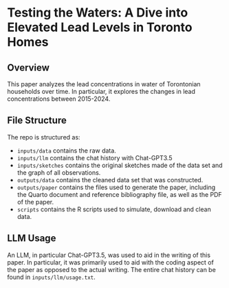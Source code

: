 # Testing the Waters: A Dive into Elevated Lead Levels in Toronto Homes

## Overview

This paper analyzes the lead concentrations in water of Torontonian households over time. In particular, it explores the changes in lead concentrations between 2015-2024.

## File Structure

The repo is structured as:

-   `inputs/data` contains the raw data.
-   `inputs/llm` contains the chat history with Chat-GPT3.5
-   `inputs/sketches` contains the original sketches made of the data set and the graph of all observations.
-   `outputs/data` contains the cleaned data set that was constructed.
-   `outputs/paper` contains the files used to generate the paper, including the Quarto document and reference bibliography file, as well as the PDF of the paper. 
-   `scripts` contains the R scripts used to simulate, download and clean data.


## LLM Usage

An LLM, in particular Chat-GPT3.5, was used to aid in the writing of this paper. In particular, it was primarily used to aid with the coding aspect of the paper as opposed to the actual writing. The entire chat history can be found in `inputs/llm/usage.txt`.